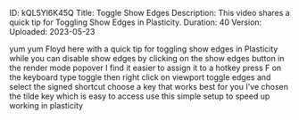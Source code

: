 ID: kQL5Yl6K45Q
Title: Toggle Show Edges
Description: This video shares a quick tip for Toggling Show Edges in Plasticity.
Duration: 40
Version: 
Uploaded: 2023-05-23

yum yum Floyd here with a quick tip for
toggling show edges in Plasticity while
you can disable show edges by clicking
on the show edges button in the render
mode popover I find it easier to assign
it to a hotkey press F on the keyboard
type toggle
then right click on viewport toggle
edges and select the signed shortcut
choose a key that works best for you
I've chosen the tilde key which is easy
to access use this simple setup to speed
up working in plasticity
